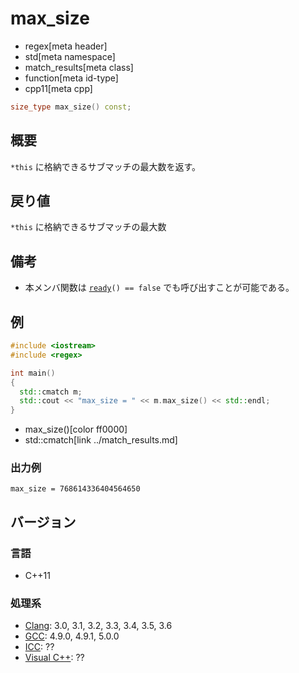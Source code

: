 # max_size
* regex[meta header]
* std[meta namespace]
* match_results[meta class]
* function[meta id-type]
* cpp11[meta cpp]

```cpp
size_type max_size() const;
```

## 概要
`*this` に格納できるサブマッチの最大数を返す。


## 戻り値
`*this` に格納できるサブマッチの最大数


## 備考
- 本メンバ関数は [`ready`](ready.md)`() == false` でも呼び出すことが可能である。


## 例
```cpp example
#include <iostream>
#include <regex>

int main()
{
  std::cmatch m;
  std::cout << "max_size = " << m.max_size() << std::endl;
}
```
* max_size()[color ff0000]
* std::cmatch[link ../match_results.md]

### 出力例
```
max_size = 768614336404564650
```


## バージョン
### 言語
- C++11

### 処理系
- [Clang](/implementation.md#clang): 3.0, 3.1, 3.2, 3.3, 3.4, 3.5, 3.6
- [GCC](/implementation.md#gcc): 4.9.0, 4.9.1, 5.0.0
- [ICC](/implementation.md#icc): ??
- [Visual C++](/implementation.md#visual_cpp): ??
